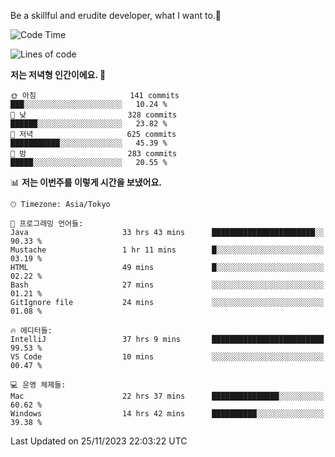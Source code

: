 Be a skillful and erudite developer, what I want to.👶

<!--START_SECTION:waka-->
![Code Time](http://img.shields.io/badge/Code%20Time-234%20hrs%2044%20mins-blue)

![Lines of code](https://img.shields.io/badge/%EC%A0%80%EB%8A%94%20%EC%97%AC%ED%83%9C%EA%B9%8C%EC%A7%80%20-735.0%20thousand%20%EC%A4%84%EC%9D%98%20%EC%BD%94%EB%93%9C%EB%A5%BC%20%EC%9E%91%EC%84%B1%ED%96%88%EC%96%B4%EC%9A%94.-blue)

**저는 저녁형 인간이에요. 🦉** 

```text
🌞 아침                     141 commits         ███░░░░░░░░░░░░░░░░░░░░░░   10.24 % 
🌆 낮　                     328 commits         ██████░░░░░░░░░░░░░░░░░░░   23.82 % 
🌃 저녁                     625 commits         ███████████░░░░░░░░░░░░░░   45.39 % 
🌙 밤　                     283 commits         █████░░░░░░░░░░░░░░░░░░░░   20.55 % 
```


📊 **저는 이번주를 이렇게 시간을 보냈어요.** 

```text
🕑︎ Timezone: Asia/Tokyo

💬 프로그래밍 언어들: 
Java                     33 hrs 43 mins      ███████████████████████░░   90.33 % 
Mustache                 1 hr 11 mins        █░░░░░░░░░░░░░░░░░░░░░░░░   03.19 % 
HTML                     49 mins             █░░░░░░░░░░░░░░░░░░░░░░░░   02.22 % 
Bash                     27 mins             ░░░░░░░░░░░░░░░░░░░░░░░░░   01.21 % 
GitIgnore file           24 mins             ░░░░░░░░░░░░░░░░░░░░░░░░░   01.08 % 

🔥 에디터들: 
IntelliJ                 37 hrs 9 mins       █████████████████████████   99.53 % 
VS Code                  10 mins             ░░░░░░░░░░░░░░░░░░░░░░░░░   00.47 % 

💻 운영 체제들: 
Mac                      22 hrs 37 mins      ███████████████░░░░░░░░░░   60.62 % 
Windows                  14 hrs 42 mins      ██████████░░░░░░░░░░░░░░░   39.38 % 
```


 Last Updated on 25/11/2023 22:03:22 UTC
<!--END_SECTION:waka-->
